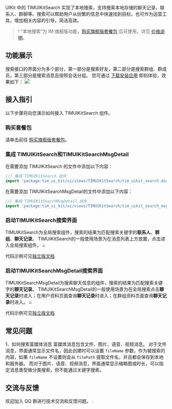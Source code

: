 UIKit 中的 TIMUIKitSearch 实现了本地搜索，支持搜索本地存储的聊天记录、联系人、群聊等。搜索可以帮助用户从纷繁的信息中快速找到目标，也可作为运营工具，增加相关内容的引导，简洁高效。

>! “本地搜索”为 IM 旗舰版功能，[购买旗舰版套餐包](https://buy.cloud.tencent.com/avc?from=17473) 后可使用，详见 [价格说明](https://cloud.tencent.com/document/product/269/11673?from=17175#.E5.9F.BA.E7.A1.80.E6.9C.8D.E5.8A.A1.E8.AF.A6.E6.83.85)。


## 功能展示
搜索接口的界面分为多个部分，第一部分是搜索好友，第二部分是搜索群组、群成员，第三部分是搜索消息且按照会话分组。
您可通过 [下载安装应用](https://cloud.tencent.com/document/product/269/36852) 即刻体验，效果如下：
![](https://qcloudimg.tencent-cloud.cn/raw/11fadc4fdf8ff39b60f07009c23132d0.gif)

## 接入指引
以下步骤将向您演示如何接入 TIMUIKitSearch 组件。

### 购买套餐包
请单击前往 [购买旗舰版套餐包](https://cloud.tencent.com/document/product/269/32458)。

### 集成 TIMUIKitSearch和TIMUIKitSearchMsgDetail
在需要添加 TIMUIKitSearch 的文件中添加以下内容：
```dart
/// 集成 TIMUIKitSearch 组件
import 'package:tim_ui_kit/ui/views/TIMUIKitSearch/tim_uikit_search.dart';             
```
在需要添加 TIMUIKitSearchMsgDetail的文件中添加以下内容：
```dart
/// 集成 TIMUIKitSearchMsgDetail 组件
import 'package:tim_ui_kit/ui/views/TIMUIKitSearch/tim_uikit_search_msg_detail.dart';           
```

### 启动TIMUIKitSearch搜索界面
TIMUIKitSearch为全局搜索组件，搜索的结果为匹配搜索关键字的**联系人**、**群组**、**聊天记录**。
TIMUIKitSearch的一般使用场景为在消息列表上方放置，点击进入全局搜索组件。
<img src="https://qcloudimg.tencent-cloud.cn/raw/1e9aab6e5e1f33704e67bcc545c88785.png" style="zoom:50%;"/>


代码示例可见[独立版文档](https://comm.qq.com/im/doc/flutter/uikit-sdk-api/TIMUIKitSearch/)

### 启动TIMUIKitSearchMsgDetail搜索界面
TIMUIKitSearchMsgDetail为搜索聊天信息的组件，搜索的结果为匹配搜索关键字的**聊天记录**。
TIMUIKitSearchMsgDetail的一般使用场景为在全局搜索点击**聊天记录**时进入；在用户资料页面查询**聊天记录**时进入；在群组资料页面查询**聊天记录**时进入。
<img src="https://qcloudimg.tencent-cloud.cn/raw/4923c2696d491ceafb1fd6cd234a0e3a.png" style="zoom:50%;"/>

代码示例可见[独立版文档](https://comm.qq.com/im/doc/flutter/uikit-sdk-api/TIMUIKitSearch/)

## 常见问题
1、如何搜索富媒体消息
富媒体消息包含文件、图片、语音、视频消息。
对于文件消息，界面通常显示文件名，因此创建时可以设置 `fileName` 参数，作为被搜索的内容，如果 `fileName` 不设置则会从 `filePath` 提取文件名，并且都会保存到本地和服务器。
而对于图片、语音、视频消息，界面通常显示缩略图或时长，可以指定消息类型做分类搜索，但不能通过关键字搜索。

[](id:feedback)
## 交流与反馈
欢迎加入 QQ 群进行技术交流和反馈问题。
<img src="https://qcloudimg.tencent-cloud.cn/raw/c97611d74aa0e836f9d4ca42a447e8bc.png" style="zoom:20%;"/>
